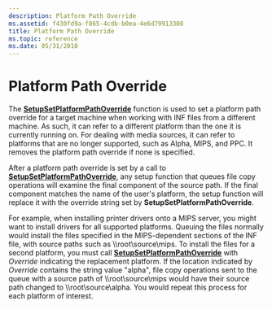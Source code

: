 ```yaml
---
description: Platform Path Override
ms.assetid: f430fd9a-f865-4cdb-b0ea-4e6d79913308
title: Platform Path Override
ms.topic: reference
ms.date: 05/31/2018
---
```


# Platform Path Override

The [**SetupSetPlatformPathOverride**](/windows/desktop/api/Setupapi/nf-setupapi-setupsetplatformpathoverridea) function is used to set a platform path override for a target machine when working with INF files from a different machine. As such, it can refer to a different platform than the one it is currently running on. For dealing with media sources, it can refer to platforms that are no longer supported, such as Alpha, MIPS, and PPC. It removes the platform path override if none is specified.

After a platform path override is set by a call to [**SetupSetPlatformPathOverride**](/windows/desktop/api/Setupapi/nf-setupapi-setupsetplatformpathoverridea), any setup function that queues file copy operations will examine the final component of the source path. If the final component matches the name of the user's platform, the setup function will replace it with the override string set by **SetupSetPlatformPathOverride**.

For example, when installing printer drivers onto a MIPS server, you might want to install drivers for all supported platforms. Queuing the files normally would install the files specified in the MIPS-dependent sections of the INF file, with source paths such as \\\\root\\source\\mips. To install the files for a second platform, you must call [**SetupSetPlatformPathOverride**](/windows/desktop/api/Setupapi/nf-setupapi-setupsetplatformpathoverridea) with *Override* indicating the replacement platform. If the location indicated by *Override* contains the string value "alpha", file copy operations sent to the queue with a source path of \\\\root\\source\\mips would have their source path changed to \\\\root\\source\\alpha. You would repeat this process for each platform of interest.

 

 



